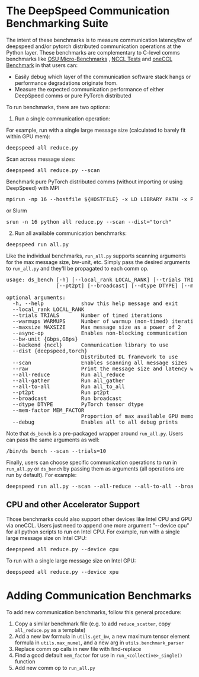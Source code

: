 # The DeepSpeed Communication Benchmarking Suite

The intent of these benchmarks is to measure communication latency/bw of deepspeed and/or pytorch distributed communication operations at the Python layer. These benchmarks are complementary to C-level comms benchmarks like [OSU Micro-Benchmarks](https://mvapich.cse.ohio-state.edu/benchmarks/) , [NCCL Tests](https://github.com/NVIDIA/nccl-tests) and [oneCCL Benchmark](https://oneapi-src.github.io/oneCCL/benchmark.html) in that users can:
- Easily debug which layer of the communication software stack hangs or performance degradations originate from.
- Measure the expected communication performance of either DeepSpeed comms or pure PyTorch distributed

To run benchmarks, there are two options:

1. Run a single communication operation:

For example, run with a single large message size (calculated to barely fit within GPU mem):
<pre>
deepspeed all_reduce.py
</pre>

Scan across message sizes:
<pre>
deepspeed all_reduce.py --scan
</pre>

Benchmark pure PyTorch distributed comms (without importing or using DeepSpeed) with MPI
<pre>
mpirun -np 16 --hostfile ${HOSTFILE} -x LD_LIBRARY_PATH -x PATH -x LD_PRELOAD python all_reduce.py --scan --dist="torch"
</pre>

or Slurm
<pre>
srun -n 16 python all_reduce.py --scan --dist="torch"
</pre>


2. Run all available communication benchmarks:

<pre>
deepspeed run_all.py
</pre>

Like the individual benchmarks, `run_all.py` supports scanning arguments for the max message size, bw-unit, etc. Simply pass the desired arguments to `run_all.py` and they'll be propagated to each comm op.

<pre>
usage: ds_bench [-h] [--local_rank LOCAL_RANK] [--trials TRIALS] [--warmups WARMUPS] [--maxsize MAXSIZE] [--async-op] [--bw-unit {Gbps,GBps}] [--backend {nccl}] [--dist {deepspeed,torch}] [--scan] [--raw] [--all-reduce] [--all-gather] [--all-to-all]
                [--pt2pt] [--broadcast] [--dtype DTYPE] [--mem-factor MEM_FACTOR] [--debug]

optional arguments:
  -h, --help            show this help message and exit
  --local_rank LOCAL_RANK
  --trials TRIALS       Number of timed iterations
  --warmups WARMUPS     Number of warmup (non-timed) iterations
  --maxsize MAXSIZE     Max message size as a power of 2
  --async-op            Enables non-blocking communication
  --bw-unit {Gbps,GBps}
  --backend {nccl}      Communication library to use
  --dist {deepspeed,torch}
                        Distributed DL framework to use
  --scan                Enables scanning all message sizes
  --raw                 Print the message size and latency without units
  --all-reduce          Run all_reduce
  --all-gather          Run all_gather
  --all-to-all          Run all_to_all
  --pt2pt               Run pt2pt
  --broadcast           Run broadcast
  --dtype DTYPE         PyTorch tensor dtype
  --mem-factor MEM_FACTOR
                        Proportion of max available GPU memory to use for single-size evals
  --debug               Enables all_to_all debug prints
</pre>

Note that `ds_bench` is a pre-packaged wrapper around `run_all.py`. Users can pass the same arguments as well:

<pre>
<path to deepspeed>/bin/ds_bench --scan --trials=10
</pre>

Finally, users can choose specific communication operations to run in `run_all.py` or `ds_bench` by passing them as arguments (all operations are run by default). For example:

<pre>
deepspeed run_all.py --scan --all-reduce --all-to-all --broadcast
</pre>

## CPU and other Accelerator Support
Those benchmarks could also support other devices like Intel CPU and GPU via oneCCL.
Users just need to append one more argument "--device cpu" for all python scripts to run on Intel CPU.
For example, run with a single large message size on Intel CPU:
<pre>
deepspeed all_reduce.py --device cpu
</pre>

To run with a single large message size on Intel GPU:
<pre>
deepspeed all_reduce.py --device xpu
</pre>

# Adding Communication Benchmarks

To add new communication benchmarks, follow this general procedure:

1. Copy a similar benchmark file (e.g. to add `reduce_scatter`, copy `all_reduce.py` as a template)
2. Add a new bw formula in `utils.get_bw`, a new maximum tensor element formula in `utils.max_numel`, and a new arg in `utils.benchmark_parser`
3. Replace comm op calls in new file with find-replace
4. Find a good default `mem_factor` for use in `run_<collective>_single()` function
5. Add new comm op to `run_all.py`
